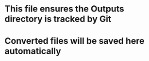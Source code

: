 # This file ensures the Outputs directory is tracked by Git
# Converted files will be saved here automatically
